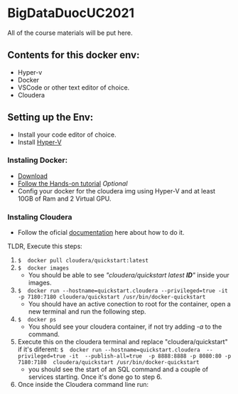 # BigDataDuocUC2021
All of the course materials will be put here.

## Contents for this docker env:

 - Hyper-v
 - Docker
 - VSCode or other text editor of choice.
 - Cloudera


 ## Setting up the Env:

   - Install your code editor of choice.
   - Install [Hyper-V](https://docs.microsoft.com/en-us/virtualization/hyper-v-on-windows/quick-start/enable-hyper-v)

 ### Instaling Docker:

* [Download](https://docs.docker.com/get-docker/)
* [Follow the Hands-on tutorial](https://docs.docker.com/get-started/) *Optional*
* Config your docker for the cloudera img using Hyper-V and at least 10GB of Ram and 2 Virtual GPU.

### Instaling Cloudera

* Follow the oficial [documentation](https://hub.docker.com/r/cloudera/quickstart/) here about how to do it.

TLDR, Execute this steps:
1. ` $  docker pull cloudera/quickstart:latest `
2. ` $  docker images `
    - You should be able to see *"cloudera/quickstart  latest  __ID__"* inside your images.
3. ` $  docker run --hostname=quickstart.cloudera --privileged=true -it -p 7180:7180 cloudera/quickstart /usr/bin/docker-quickstart `
    - You should have an active conection to root for the container, open a new terminal and run the following step.
4.  `$  docker ps`
    - You should see your cloudera container, if not try adding *-a* to the command.
5. Execute this on the cloudera terminal and replace "cloudera/quickstart" if it's diferent: `$  docker run --hostname=quickstart.cloudera  --privileged=true -it  --publish-all=true  -p 8888:8888 -p 8080:80 -p 7180:7180  cloudera/quickstart /usr/bin/docker-quickstart`
    - you should see the start of an SQL command and a couple of services starting. Once it's done go to step 6.
6. Once inside the Cloudera command line run: 


